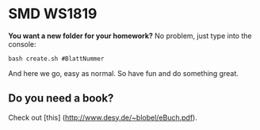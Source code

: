 # SMD WS1819


__You want a new folder for your homework?__
No problem, just type into the console:

`bash create.sh #BlattNummer`

And here we go, easy as normal.
So have fun and do something great.


## Do you need a book?

Check out [this] (http://www.desy.de/~blobel/eBuch.pdf).
